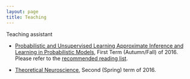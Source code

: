 ```yaml
---
layout: page
title: Teaching
---
```


Teaching assistant 

*   [Probabilistic and Unsupervised Learning Approximate Inference and Learning in Probabilistic Models](http://www.gatsby.ucl.ac.uk/teaching/courses/ml1-2015.html), First Term (Autumn/Fall) of 2016. Please refer to the [recommended reading list](http://www.gatsby.ucl.ac.uk/~kevinli/mlcourse/).

*   [Theoretical Neuroscience](http://www.gatsby.ucl.ac.uk/teaching/courses/tn1-2017.html), Second (Spring) term of 2016.

